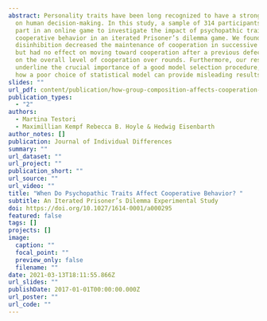 ```yaml
---
abstract: Personality traits have been long recognized to have a strong impact
  on human decision-making. In this study, a sample of 314 participants took
  part in an online game to investigate the impact of psychopathic traits on
  cooperative behavior in an iterated Prisoner’s dilemma game. We found that
  disinhibition decreased the maintenance of cooperation in successive plays,
  but had no effect on moving toward cooperation after a previous defection or
  on the overall level of cooperation over rounds. Furthermore, our results
  underline the crucial importance of a good model selection procedure, showing
  how a poor choice of statistical model can provide misleading results.
slides: ""
url_pdf: content/publication/how-group-composition-affects-cooperation-in-fixed-networks-can-psychopathic-traits-influence-group-dynamics/file.pdf
publication_types:
  - "2"
authors:
  - Martina Testori
  - Maximillian Kempf Rebecca B. Hoyle & Hedwig Eisenbarth
author_notes: []
publication: Journal of Individual Differences
summary: ""
url_dataset: ""
url_project: ""
publication_short: ""
url_source: ""
url_video: ""
title: "When Do Psychopathic Traits Affect Cooperative Behavior? "
subtitle: An Iterated Prisoner’s Dilemma Experimental Study
doi: https://doi.org/10.1027/1614-0001/a000295
featured: false
tags: []
projects: []
image:
  caption: ""
  focal_point: ""
  preview_only: false
  filename: ""
date: 2021-03-13T18:11:55.866Z
url_slides: ""
publishDate: 2017-01-01T00:00:00.000Z
url_poster: ""
url_code: ""
---
```

